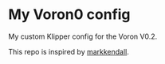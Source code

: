 # My Voron0 config
My custom Klipper config for the Voron V0.2.

This repo is inspired by [markkendall](https://github.com/markkendall/voron-v0-config).